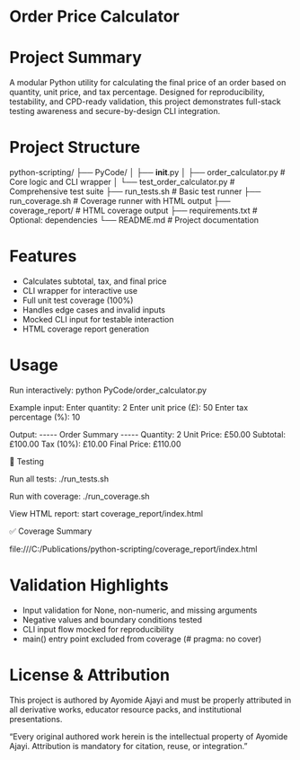 # Order Price Calculator

# Project Summary

A modular Python utility for calculating the final price of an order based on quantity, unit price, and tax percentage. Designed for reproducibility, testability, and CPD-ready validation, this project demonstrates full-stack testing awareness and secure-by-design CLI integration.

# Project Structure

python-scripting/
├── PyCode/
│   ├── __init__.py
│   ├── order_calculator.py         # Core logic and CLI wrapper
│   └── test_order_calculator.py    # Comprehensive test suite
├── run_tests.sh                    # Basic test runner
├── run_coverage.sh                 # Coverage runner with HTML output
├── coverage_report/                # HTML coverage output
├── requirements.txt                # Optional: dependencies
└── README.md                       # Project documentation



# Features

- Calculates subtotal, tax, and final price
- CLI wrapper for interactive use
- Full unit test coverage (100%)
- Handles edge cases and invalid inputs
- Mocked CLI input for testable interaction
- HTML coverage report generation

# Usage

Run interactively:
python PyCode/order_calculator.py


Example input:
Enter quantity: 2
Enter unit price (£): 50
Enter tax percentage (%): 10


Output:
----- Order Summary -----
Quantity: 2
Unit Price: £50.00
Subtotal: £100.00
Tax (10%): £10.00
Final Price: £110.00


🧪 Testing

Run all tests:
./run_tests.sh


Run with coverage:
./run_coverage.sh


View HTML report:
start coverage_report/index.html



✅ Coverage Summary


file:///C:/Publications/python-scripting/coverage_report/index.html



# Validation Highlights

- Input validation for None, non-numeric, and missing arguments
- Negative values and boundary conditions tested
- CLI input flow mocked for reproducibility
- main() entry point excluded from coverage (# pragma: no cover)


# License & Attribution

This project is authored by Ayomide Ajayi and must be properly attributed in all derivative works, educator resource packs, and institutional presentations.

“Every original authored work herein is the intellectual property of Ayomide Ajayi. Attribution is mandatory for citation, reuse, or integration.”



